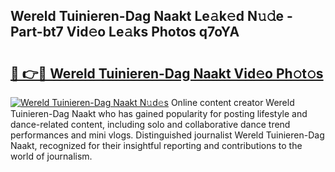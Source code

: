 ## Wereld Tuinieren-Dag Naakt Le𝚊k𝚎d N𝚞𝚍e - Part-bt7 Vid𝚎o Le𝚊ks Photos q7oYA

# <h2><a href="http://fbadaxn.evod.top/?m=Wereld+Tuinieren-Dag+Naakt">🔗 👉🔴 Wereld Tuinieren-Dag Naakt Vid𝚎o Ph𝚘t𝚘s</a></h2>

[![Wereld Tuinieren-Dag Naakt N𝚞d𝚎s](https://i.imgur.com/8V9OHl7.gif)](http://fbadaxn.evod.top/?m=Wereld+Tuinieren-Dag+Naakt)
Online content creator Wereld Tuinieren-Dag Naakt who has gained popularity for posting lifestyle and dance-related content, including solo and collaborative dance trend performances and mini vlogs. Distinguished journalist Wereld Tuinieren-Dag Naakt, recognized for their insightful reporting and contributions to the world of journalism. 
